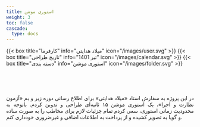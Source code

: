 ```yaml
---
title: استوری موشن
weight: 3
toc: false
cascade:
  type: docs
---
```


<div class="detail">
{{< box title="کارفرما" info="میلاد هدایتی" icon="/images/user.svg" >}}
{{< box title="تاریخ طراحی" info="تیر 1401" icon="/images/calendar.svg" >}}
{{< box title="دسته بندی" info="استوری موشن" icon="/images/folder.svg" >}}
</div>

<br/>

![]()

<br/>

<p style="text-align: justify;">
در این پروژه به سفارش استاد «میلاد هدایتی» برای اطلاع رسانی دوره زیر و بم «آزمون نظارت و اجرا»، یک استوری موشن ۱۵ ثانیه‌ای طراحی و تدوین کردم. باتوجه به محدودیت زمانی استوری، سعی کردم تمام جزئیات لازم برای مخاطب را به صورت ساده و گویا به تصویر کشیده و از پرداخت به اطلاعات اضافی و غیرضروری خودداری کنم.
</p>